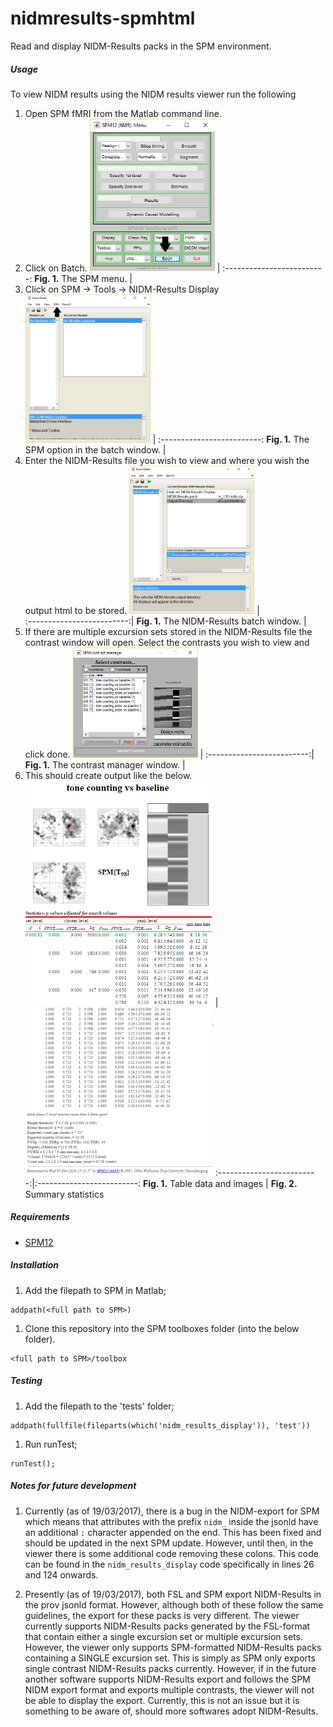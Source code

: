 # nidmresults-spmhtml

Read and display NIDM-Results packs in the SPM environment.

##### Usage

To view NIDM results using the NIDM results viewer run the following

1. Open SPM fMRI from the Matlab command line.
1. Click on Batch.
<img src="Doc/examplemenu1.png" width="200">  |
:-------------------------:
 **Fig. 1.** The SPM menu. |
1. Click on SPM -> Tools -> NIDM-Results Display
<img src="Doc/examplemenu2.png" width="200">  |
:-------------------------:
 **Fig. 1.** The SPM option in the batch window. |
1. Enter the NIDM-Results file you wish to view and where you wish the output html to be stored.
<img src="Doc/example_batch.png" width="200"> |  
:-------------------------:|
 **Fig. 1.** The NIDM-Results batch window. |
1. If there are multiple excursion sets stored in the NIDM-Results file the contrast window will open. Select the contrasts you wish to view and click done.
<img src="Doc/example_conMan.png" width="200"> |
:-------------------------:|
 **Fig. 1.** The contrast manager window. |
1. This should create output like the below.
<img src="Doc/example1.png" width="300">            |  <img src="Doc/example2.png" width="300">
:-------------------------:|:-------------------------:
 **Fig. 1.** Table data and images  |  **Fig. 2.** Summary statistics

##### Requirements

- [SPM12](http://www.fil.ion.ucl.ac.uk/spm/software/spm12/)

##### Installation

1. Add the filepath to SPM in Matlab;

 ```
 addpath(<full path to SPM>)
 ```
1. Clone this repository into the SPM toolboxes folder (into the below folder).
 ```
 <full path to SPM>/toolbox
 ``` 

##### Testing

1. Add the filepath to the 'tests' folder;

 ```
addpath(fullfile(fileparts(which('nidm_results_display')), 'test'))
 ```
1. Run runTest;

 ```
 runTest();
 ```


##### Notes for future development

1. Currently (as of 19/03/2017), there is a bug in the NIDM-export for SPM which means that attributes with the prefix `nidm_` inside the jsonld have an additional `:` character appended on the end. This has been fixed and should be updated in the next SPM update. However, until then, in the viewer there is some additional code removing these colons. This code can be found in the `nidm_results_display` code specifically in lines 26 and 124 onwards.

1. Presently (as of 19/03/2017), both FSL and SPM export NIDM-Results in the prov jsonld format. However, although both of these follow the same guidelines, the export for these packs is very different. The viewer currently supports NIDM-Results packs generated by the FSL-format that contain either a single excursion set or multiple excursion sets. 
However, the viewer only supports SPM-formatted NIDM-Results packs containing a SINGLE excursion set. This is simply as SPM only exports single contrast NIDM-Results packs currently. However, if in the future another software supports NIDM-Results export and follows the SPM NIDM export format and exports multiple contrasts, the viewer will not be able to display the export. Currently, this is not an issue but it is something to be aware of, should more softwares adopt NIDM-Results. 
